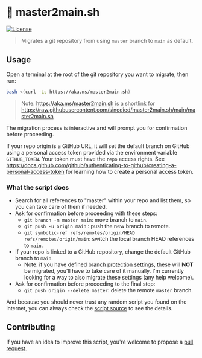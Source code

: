 # :robot: master2main.sh

[![License](https://img.shields.io/badge/license-MIT-blue.svg)](LICENSE)

> Migrates a git repository from using `master` branch to `main` as default.

## Usage

Open a terminal at the root of the git repository you want to migrate, then run:

```bash
bash <(curl -Ls https://aka.ms/master2main.sh)
```

> Note: https://aka.ms/master2main.sh is a shortlink for https://raw.githubusercontent.com/sinedied/master2main.sh/main/master2main.sh

The migration process is interactive and will prompt you for confirmation before proceeding.

If your repo origin is a GitHub URL, it will set the default branch on GitHub using a personal access token provided via the environment variable `GITHUB_TOKEN`. Your token must have the `repo` access rights.
See https://docs.github.com/github/authenticating-to-github/creating-a-personal-access-token for learning how to create a personal access token.

### What the script does

- Search for all references to "master" within your repo and list them, so you can take care of them if needed.
- Ask for confirmation before proceeding with these steps:
  * `git branch -m master main`: move branch to `main`.
  * `git push -u origin main` : push the new branch to remote.
  * `git symbolic-ref refs/remotes/origin/HEAD refs/remotes/origin/main`: switch the local branch HEAD references to `main`.
- If your repo is linked to a GitHub repository, change the default GitHub branch to `main`.
  * Note: if you have defined [branch protection settings](https://docs.github.com/github/administering-a-repository/configuring-protected-branches), these will **NOT** be migrated, you'll have to take care of it manually. I'm currently looking for a way to also migrate these settings (any help welcome).
- Ask for confirmation before proceeding to the final step:
  * `git push origin --delete master`: delete the remote `master` branch.

And because you should never trust any random script you found on the internet, you can always check the [script source](master2main.sh) to see the details.

## Contributing

If you have an idea to improve this script, you're welcome to propose a [pull request](https://github.com/sinedied/master2main.sh/pulls).

